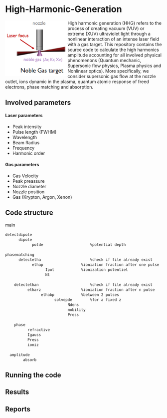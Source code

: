 # High-Harmonic-Generation
<img align="left" src="https://raw.githubusercontent.com/Aurelien-Pelissier/High-Harmonic-Generation/master/report/HHG.png" width=200>
High harmonic generation (HHG) refers to the process of creating vacuum (VUV) or extreme (XUV) ultraviolet light through a nonlinear interaction of an intense laser field with a gas target. This repository contains the source code to calculate the high harmonics amplitude accounting for all involved physical phenomenons (Quantum mechanic, Supersonic flow physics, Plasma physics and Nonlinear optics). More specifically, we consider supersonic gas flow at the nozzle outlet, ions dynamic in the plasma, quantum atomic response of freed electrons, phase matching and absorption.




## Involved parameters

#### Laser parameters

- Peak intensity
- Pulse length (FWHM)
- Wavelength
- Beam Radius
- Frequency
- Harmonic order

#### Gas parameters
- Gas Velocity
- Peak preassure
- Nozzle diameter
- Nozzle position
- Gas (Krypton, Argon, Xenon)



## Code structure

main

	detectdipole
		  dipole
			    potde		              %potential depth

	phasematching
		  detectetha  				      %check if file already exist
			    ethap 			      %ioniation fraction after one pulse
				      Ipot		      %ionization potentiel
				      Nt

		detectethan  				      %check if file already exist
			  etharz 			      %ioniation fraction after n pulse
				    ethabp 		      %between 2 pulses
					      solvepde 	      %for a fixed z
						        Ndens
						        mobility
						        Press

		phase
			  refractive
			  Igauss
			  Press
			  ioniz

	  amplitude
		    absorb





## Running the code









## Results




## Reports
